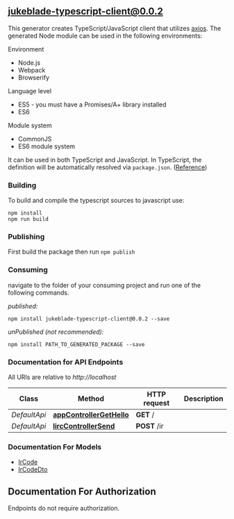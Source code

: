 ## jukeblade-typescript-client@0.0.2

This generator creates TypeScript/JavaScript client that utilizes [axios](https://github.com/axios/axios). The generated Node module can be used in the following environments:

Environment
* Node.js
* Webpack
* Browserify

Language level
* ES5 - you must have a Promises/A+ library installed
* ES6

Module system
* CommonJS
* ES6 module system

It can be used in both TypeScript and JavaScript. In TypeScript, the definition will be automatically resolved via `package.json`. ([Reference](https://www.typescriptlang.org/docs/handbook/declaration-files/consumption.html))

### Building

To build and compile the typescript sources to javascript use:
```
npm install
npm run build
```

### Publishing

First build the package then run `npm publish`

### Consuming

navigate to the folder of your consuming project and run one of the following commands.

_published:_

```
npm install jukeblade-typescript-client@0.0.2 --save
```

_unPublished (not recommended):_

```
npm install PATH_TO_GENERATED_PACKAGE --save
```

### Documentation for API Endpoints

All URIs are relative to *http://localhost*

Class | Method | HTTP request | Description
------------ | ------------- | ------------- | -------------
*DefaultApi* | [**appControllerGetHello**](docs/DefaultApi.md#appcontrollergethello) | **GET** / | 
*DefaultApi* | [**lircControllerSend**](docs/DefaultApi.md#lirccontrollersend) | **POST** /ir | 


### Documentation For Models

 - [IrCode](docs/IrCode.md)
 - [IrCodeDto](docs/IrCodeDto.md)


<a id="documentation-for-authorization"></a>
## Documentation For Authorization

Endpoints do not require authorization.

